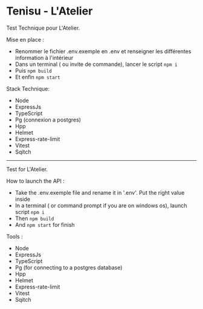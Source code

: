 # Tenisu - L'Atelier

Test Technique pour L'Atelier.

Mise en place :

- Renommer le fichier .env.exemple en .env et renseigner les différentes information à l'intérieur
- Dans un terminal ( ou invite de commande), lancer le script `npm i`
- Puis `npm build`
- Et enfin `npm start`

Stack Technique:

- Node
- ExpressJs
- TypeScript
- Pg (connexion a postgres)
- Hpp
- Helmet
- Express-rate-limit
- Vitest
- Sqitch

---

Test for L'Atelier.

How to launch the API :

- Take the .env.exemple file and rename it in '.env'. Put the right value inside
- In a terminal ( or command prompt if you are on windows os), launch script `npm i`
- Then `npm build`
- And `npm start` for finish

Tools :

- Node
- ExpressJs
- TypeScript
- Pg (for connecting to a postgres database)
- Hpp
- Helmet
- Express-rate-limit
- Vitest
- Sqitch
